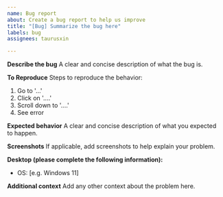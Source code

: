 ```yaml
---
name: Bug report
about: Create a bug report to help us improve
title: "[Bug] Summarize the bug here"
labels: bug
assignees: taurusxin

---
```


**Describe the bug**
A clear and concise description of what the bug is.

**To Reproduce**
Steps to reproduce the behavior:
1. Go to '...'
2. Click on '....'
3. Scroll down to '....'
4. See error

**Expected behavior**
A clear and concise description of what you expected to happen.

**Screenshots**
If applicable, add screenshots to help explain your problem.

**Desktop (please complete the following information):**
 - OS: [e.g. Windows 11]


**Additional context**
Add any other context about the problem here.
